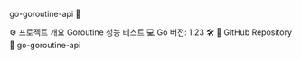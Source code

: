 go-goroutine-api 🚀

⚙️ 프로젝트 개요
Goroutine 성능 테스트 💻
Go 버전: 1.23 🛠️
📎 GitHub Repository
🔗 go-goroutine-api
